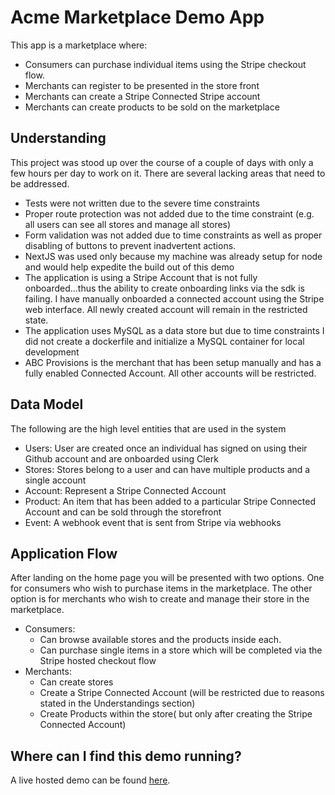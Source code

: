 # Acme Marketplace Demo App

This app is a marketplace where:
- Consumers can purchase individual items using the Stripe checkout flow.  
- Merchants can register to be presented in the store front
- Merchants can create a Stripe Connected Stripe account
- Merchants can create products to be sold on the marketplace


## Understanding

This project was stood up over the course of a couple of days with only a few hours per day to work on it.  There are several lacking areas that need to be addressed.
- Tests were not written due to the severe time constraints
- Proper route protection was not added due to the time constraint (e.g. all users can see all stores and manage all stores)
- Form validation was not added due to time constraints as well as proper disabling of buttons to prevent inadvertent actions.
- NextJS was used only because my machine was already setup for node and would help expedite the build out of this demo
- The application is using a Stripe Account that is not fully onboarded...thus the ability to create onboarding links via the sdk is failing.  I have manually onboarded a connected account using the Stripe web interface.  All newly created account will remain in the restricted state.
- The application uses MySQL as a data store but due to time constraints I did not create a dockerfile and initialize a MySQL container for local development
- ABC Provisions is the merchant that has been setup manually and has a fully enabled Connected Account.  All other accounts will be restricted.
## Data Model

The following are the high level entities that are used in the system

- Users: User are created once an individual has signed on using their Github account and are onboarded using Clerk
- Stores: Stores belong to a user and can have multiple products and a single account
- Account: Represent a Stripe Connected Account
- Product: An item that has been added to a particular Stripe Connected Account and can be sold through the storefront
- Event: A webhook event that is sent from Stripe via webhooks


## Application Flow

After landing on the home page you will be presented with two options.  One for consumers who wish to purchase items in the marketplace. The other option is for merchants who wish to create and manage their store in the marketplace.

- Consumers: 
    - Can browse available stores and the products inside each.
    - Can purchase single items in a store which will be completed via the Stripe hosted checkout flow
- Merchants:
    - Can create stores
    - Create a Stripe Connected Account (will be restricted due to reasons stated in the Understandings section)
    - Create Products within the store( but only after creating the Stripe Connected Account)

## Where can I find this demo running?

A live hosted demo can be found [here](https://marketplace-eight-jet.vercel.app).